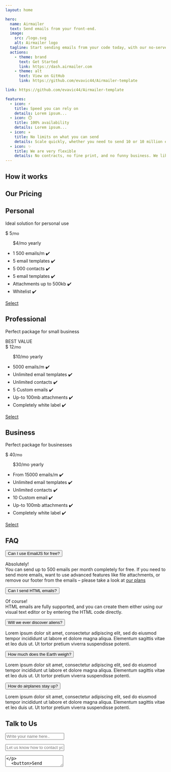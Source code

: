 ```yaml
---
layout: home

hero:
  name: Airmailer
  text: Send emails from your front-end.
  image:
    src: /logo.svg
    alt: Airmailer logo
  tagline: Start sending emails from your code today, with our no-server required Email Service.
  actions:
    - theme: brand
      text: Get Started
      link: https://dash.airmailer.com
    - theme: alt
      text: View on GitHub
      link: https://github.com/evavic44/Airmailer-template

link: https://github.com/evavic44/Airmailer-template

features:
  - icon: ⚡️
    title: Speed you can rely on
    details: Lorem ipsum...
  - icon: ⏱️
    title: 100% availability
    details: Lorem ipsum...
  - icon: ✈️
    title: No limits on what you can send
    details: Scale quickly, whether you need to send 10 or 10 million emails with or without attachments
  - icon: ✨
    title: We are very flexible
    details: No contracts, no fine print, and no funny business. We like to keep things simple, and our clients happy
---
```



<section class="pricing-container"><h1>How it works</h1>
<div class="pricin">
<div class="wrappe"></div></div></section>
<section class="pricing-container" id="plans">
  <h1>Our Pricing</h1>
  <div class="pricing">
    <div class="wrapper">
      <div class="table basic">
        <div class="head_tab">
          <h2>Personal</h2>
        </div>
        <div class="aj_p"><p>Ideal solution for personal use</p></div>
        <div class="price-section">
          <div class="price-area">
            <div class="inner-area">
              <span class="text">$</span>
              <span class="price"
                >5<span style="font-size: 12px">/mo</span></span
              >
            </div>
          </div>
        </div>
        <ul class="features">
          <p class="aj_des">$4/mo yearly</p>
          <li>
            <span class="list-name">1 500 emails/m</span>
            <span class="icon check">✔️</span>
          </li>
          <li>
            <span class="list-name">5 email templates</span>
            <span class="icon check">✔️</span>
          </li>
          <li>
            <span class="list-name">5 000 contacts</span>
            <span class="icon check">✔️</span>
          </li>
          <li>
            <span class="list-name">5 email templates</span>
            <span class="icon check">✔️</span>
          </li>
          <li>
            <span class="list-name">Attachments up to 500kb</span>
            <span class="icon check">✔️</span>
          </li>
          <li>
            <span class="list-name">Whitelist</span>
            <span class="icon check">✔️</span>
          </li>
        </ul>
        <div class="btn">
          <a class="product-link" href="test.com">Select</a>
        </div>
      </div>
      <div class="table premium">
        <div class="head_tab"><h2>Professional</h2></div>
        <div class="aj_p"><p>Perfect package for small business</p></div>
        <div class="ribbon"><span>BEST VALUE</span></div>
        <div class="price-section">
          <div class="price-area">
            <div class="inner-area">
              <span class="text">$</span>
              <span class="price"
                >12<span style="font-size: 12px">/mo</span></span
              >
            </div>
          </div>
        </div>
        <ul class="features">
          <p class="aj_des">$10/mo yearly</p>
          <li>
            <span class="list-name">5000 emails/m</span>
            <span class="icon check">✔️</span>
          </li>
          <li>
            <span class="list-name">Unlimited email templates </span>
            <span class="icon check">✔️</span>
          </li>
          <li>
            <span class="list-name">Unlimited contacts</span>
            <span class="icon check">✔️</span>
          </li>
          <li>
            <span class="list-name">5 Custom emails</span>
            <span class="icon check">✔️</span>
          </li>
          <li>
            <span class="list-name">Up-to 100mb attachments</span>
            <span class="icon check">✔️</span>
          </li>
          <li>
            <span class="list-name">Completely white label</span>
            <span class="icon check">✔️</span>
          </li>
        </ul>
        <div class="btn">
          <a class="product-link" href="test.com">Select</a>
        </div>
      </div>
      <div class="table ultimate">
        <div class="head_tab"><h2>Business</h2></div>
        <div class="aj_p"><p>Perfect package for businesses</p></div>
        <div class="price-section">
          <div class="price-area">
            <div class="inner-area">
              <span class="text">$</span>
              <span class="price"
                >40<span style="font-size: 12px">/mo</span></span
              >
            </div>
          </div>
        </div>
        <ul class="features">
          <p class="aj_des">$30/mo yearly</p>
          <li>
            <span class="list-name">From 15000 emails/m</span>
            <span class="icon check">✔️</span>
          </li>
          <li>
            <span class="list-name">Unlimited email templates </span>
            <span class="icon check">✔️</span>
          </li>
          <li>
            <span class="list-name">Unlimited contacts</span>
            <span class="icon check">✔️</span>
          </li>
          <li>
            <span class="list-name">10 Custom email</span>
            <span class="icon check">✔️</span>
          </li>
          <li>
            <span class="list-name">Up-to 100mb attachments</span>
            <span class="icon check">✔️</span>
          </li>
          <li>
            <span class="list-name">Completely white label</span>
            <span class="icon check">✔️</span>
          </li>
        </ul>
        <div class="btn">
          <a class="product-link" href="test.com">Select</a>
        </div>
      </div>
    </div>
  </div>
</section>



<section class="pricing-container">
  <h1>FAQ</h1>
    <div class="container-faq">
      <div class="accordion">
        <div class="accordion-item">
          <button id="accordion-button-1" aria-expanded="false">
            <span class="accordion-title"
              >Can I use EmailJS for free?</span
            ><span class="icon" aria-hidden="true"></span>
          </button>
          <div class="accordion-content">
            <p>
              Absolutely!
              <br/>
              You can send up to 500 emails per month completely for free. If you need to send more emails, want to use advanced features like file attachments, or remove our footer from the emails – please take a look at <a class="link" href="/#plans">our plans</a>
            </p>
          </div>
        </div>
        <div class="accordion-item">
          <button id="accordion-button-2" aria-expanded="false">
            <span class="accordion-title">Can I send HTML emails?</span
            ><span class="icon" aria-hidden="true"></span>
          </button>
          <div class="accordion-content">
            <p>
            Of course!
            <br/>
              HTML emails are fully supported, and you can create them either using our visual text editor or by entering the HTML code directly.
            </p>
          </div>
        </div>
        <div class="accordion-item">
          <button id="accordion-button-3" aria-expanded="false">
            <span class="accordion-title">Will we ever discover aliens?</span
            ><span class="icon" aria-hidden="true"></span>
          </button>
          <div class="accordion-content">
            <p>
              Lorem ipsum dolor sit amet, consectetur adipiscing elit, sed do
              eiusmod tempor incididunt ut labore et dolore magna aliqua.
              Elementum sagittis vitae et leo duis ut. Ut tortor pretium viverra
              suspendisse potenti.
            </p>
          </div>
        </div>
        <div class="accordion-item">
          <button id="accordion-button-4" aria-expanded="false">
            <span class="accordion-title">How much does the Earth weigh?</span
            ><span class="icon" aria-hidden="true"></span>
          </button>
          <div class="accordion-content">
            <p>
              Lorem ipsum dolor sit amet, consectetur adipiscing elit, sed do
              eiusmod tempor incididunt ut labore et dolore magna aliqua.
              Elementum sagittis vitae et leo duis ut. Ut tortor pretium viverra
              suspendisse potenti.
            </p>
          </div>
        </div>
        <div class="accordion-item">
          <button id="accordion-button-5" aria-expanded="false">
            <span class="accordion-title">How do airplanes stay up?</span
            ><span class="icon" aria-hidden="true"></span>
          </button>
          <div class="accordion-content">
            <p>
              Lorem ipsum dolor sit amet, consectetur adipiscing elit, sed do
              eiusmod tempor incididunt ut labore et dolore magna aliqua.
              Elementum sagittis vitae et leo duis ut. Ut tortor pretium viverra
              suspendisse potenti.
            </p>
          </div>
        </div>
    </div>
  </div>
</section>

<section class="pricing-container" id="contact">
<h1>Talk to Us</h1>
 <div class="container-faq">
 
 
 <form class="form">
  <p type="Name:"><input type="text" autoComplete="given-name"  placeholder="Write your name here.."/></p>
  <p type="Email:"><input  type="email" autoComplete="email" placeholder="Let us know how to contact you back.."/></p>
  <p type="Message:">
  <textarea class="input" type="text" autoComplete="massage"  placeholder="What would you like to tell us or need help with.." /></p>
  <button>Send Message</button>
  <div>
    <a href="mailto:help@airmailer.net">help@airmailer.net</a> 
  </div>
</form>
 
 
 
 </div>

</section>
